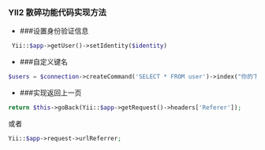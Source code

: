 ### YII2 散碎功能代码实现方法

- ###设置身份验证信息
```php
 Yii::$app->getUser()->setIdentity($identity)
```

- ###自定义键名 
```php
$users = $connection->createCommand('SELECT * FROM user')->index("你的下标")->select("你查询的字段")->queryAll();
```

- ###实现返回上一页
```php
return $this->goBack(Yii::$app->getRequest()->headers['Referer']);
```
或者
```php
Yii::$app->request->urlReferrer;
```
